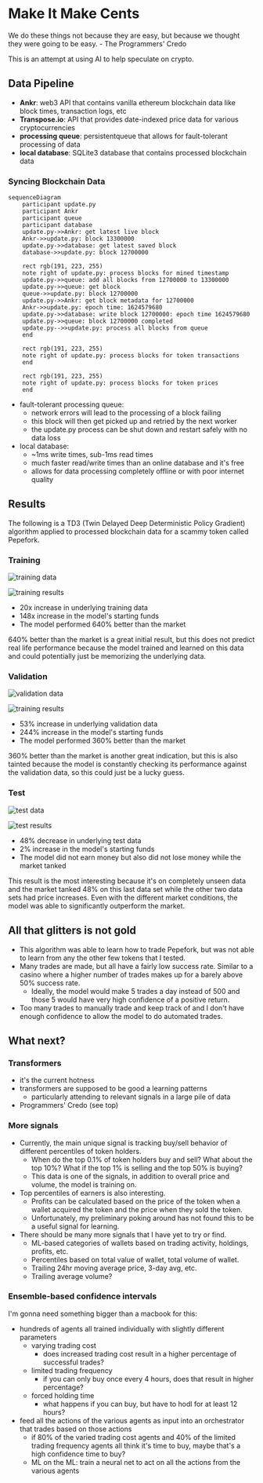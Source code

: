 # Make It Make Cents

We do these things not because they are easy, but because we thought they were going to be easy. - The Programmers' Credo

This is an attempt at using AI to help speculate on crypto.

## Data Pipeline

* **Ankr**: web3 API that contains vanilla ethereum blockchain data like block times, transaction logs, etc
* **Transpose.io**: API that provides date-indexed price data for various cryptocurrencies
* **processing queue**: persistentqueue that allows for fault-tolerant processing of data
* **local database**: SQLite3 database that contains processed blockchain data

### Syncing Blockchain Data
```mermaid
sequenceDiagram
    participant update.py
    participant Ankr
    participant queue
    participant database
    update.py->>Ankr: get latest live block
    Ankr->>update.py: block 13300000
    update.py->>database: get latest saved block
    database->>update.py: block 12700000
    
    rect rgb(191, 223, 255)
    note right of update.py: process blocks for mined timestamp
    update.py->>queue: add all blocks from 12700000 to 13300000
    update.py->>queue: get block
    queue->>update.py: block 12700000
    update.py->>Ankr: get block metadata for 12700000
    Ankr->>update.py: epoch time: 1624579680
    update.py->>database: write block 12700000: epoch time 1624579680
    update.py->>queue: block 12700000 completed
    update.py-->>update.py: process all blocks from queue
    end
    
    rect rgb(191, 223, 255)
    note right of update.py: process blocks for token transactions
    end
    
    rect rgb(191, 223, 255)
    note right of update.py: process blocks for token prices
    end
```
* fault-tolerant processing queue:
  * network errors will lead to the processing of a block failing
  * this block will then get picked up and retried by the next worker
  * the update.py process can be shut down and restart safely with no data loss
* local database:
  * ~1ms write times, sub-1ms read times
  * much faster read/write times than an online database and it's free
  * allows for data processing completely offline or with poor internet quality

## Results

The following is a TD3 (Twin Delayed Deep Deterministic Policy Gradient) algorithm 
applied to processed blockchain data for a scammy token called Pepefork.

### Training

![training data](images/Training%20hourly%20price.png)

![training results](images/Training%20results.png)

* 20x increase in underlying training data
* 148x increase in the model's starting funds
* The model performed 640% better than the market

640% better than the market is a great initial result, but this does not predict real 
life performance because the model trained and learned on this data and could potentially 
just be memorizing the underlying data.

### Validation

![validation data](images/Validation%20hourly%20price.png)

![training results](images/Validation%20results.png)

* 53% increase in underlying validation data
* 244% increase in the model's starting funds
* The model performed 360% better than the market

360% better than the market is another great indication, but this is also tainted because
the model is constantly checking its performance against the validation data, so this could
just be a lucky guess.

### Test

![test data](images/Test%20hourly%20price.png)

![test results](images/Test%20results.png)

* 48% decrease in underlying test data
* 2% increase in the model's starting funds
* The model did not earn money but also did not lose money while the market tanked

This result is the most interesting because it's on completely unseen data and the market tanked
48% on this last data set while the other two data sets had price increases. Even with the different
market conditions, the model was able to significantly outperform the market.

## All that glitters is not gold

* This algorithm was able to learn how to trade Pepefork, but was not able to learn from any the
other few tokens that I tested.
* Many trades are made, but all have a fairly low success rate. Similar to a casino where a higher number
of trades makes up for a barely above 50% success rate.
  * Ideally, the model would make 5 trades a day instead of 500 and those 5 would have
  very high confidence of a positive return.
* Too many trades to manually trade and keep track of and I don't have enough confidence to allow the model
to do automated trades. 


## What next?

### Transformers

* it's the current hotness
* transformers are supposed to be good a learning patterns
  * particularly attending to relevant signals in a large pile of data
* Programmers' Credo (see top)

### More signals

* Currently, the main unique signal is tracking buy/sell behavior of different percentiles of
token holders.
  * When do the top 0.1% of token holders buy and sell? What about the top 10%? What if the top
  1% is selling and the top 50% is buying?
  * This data is one of the signals, in addition to overall price and volume, the model is training on. 
* Top percentiles of earners is also interesting. 
  * Profits can be calculated based on the price of the token when a wallet acquired the token 
  and the price when they sold the token.
  * Unfortunately, my preliminary poking around has not found this to be a useful signal for learning.
* There should be many more signals that I have yet to try or find.
  * ML-based categories of wallets based on trading activity, holdings, profits, etc.
  * Percentiles based on total value of wallet, total volume of wallet. 
  * Trailing 24hr moving average price, 3-day avg, etc.
  * Trailing average volume?

### Ensemble-based confidence intervals

I'm gonna need something bigger than a macbook for this:
* hundreds of agents all trained individually with slightly different parameters
  * varying trading cost
    * does increased trading cost result in a higher percentage of successful trades?
  * limited trading frequency
    * if you can only buy once every 4 hours, does that result in higher percentage?
  * forced holding time
    * what happens if you can buy, but have to hodl for at least 12 hours?
* feed all the actions of the various agents as input into an orchestrator that trades based on those actions
  * if 80% of the varied trading cost agents and 40% of the limited trading frequency agents
  all think it's time to buy, maybe that's a high confidence time to buy?
  * ML on the ML: train a neural net to act on all the actions from the various agents
